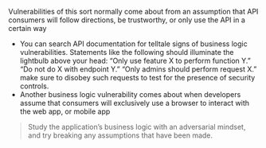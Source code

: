 Vulnerabilities of this sort normally come about from an assumption that API consumers will follow directions, be trustworthy, or only use the API in a certain way
- You can search API documentation for telltale signs of business logic vulnerabilities. Statements like the following should illuminate the lightbulb above your head: 
  “Only use feature X to perform function Y.” 
  “Do not do X with endpoint Y.” 
  “Only admins should perform request X.” 
  make sure to disobey such requests to test for the presence of security controls.
- Another business logic vulnerability comes about when developers assume that consumers will exclusively use a browser to interact with the web app, or mobile app
> Study the application’s business logic with an adversarial mindset, and try breaking any assumptions that have been made.
